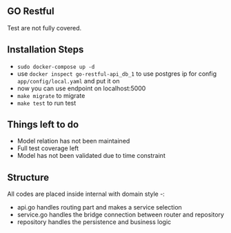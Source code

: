 ## GO Restful
Test are not fully covered.

## Installation Steps
* `sudo docker-compose up -d`
* use `docker inspect go-restful-api_db_1` to use postgres ip for config `app/config/local.yaml` and put it on
* now you can use endpoint on localhost:5000
* `make migrate` to migrate
* `make test` to run test

## Things left to do
* Model relation has not been maintained
* Full test coverage left
* Model has not been validated due to time constraint

## Structure
All codes are placed inside internal with domain style -: 
* api.go handles routing part and makes a service selection
* service.go handles the bridge connection between router and repository
* repository handles the persistence and business logic
